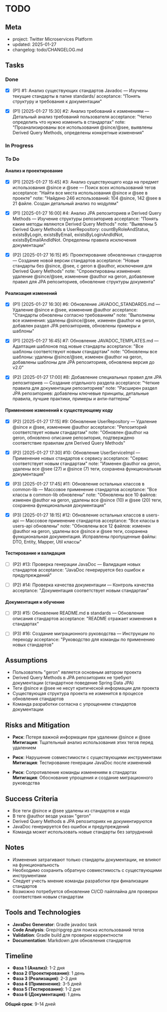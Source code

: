 # TODO

## Meta
- project: Twitter Microservices Platform
- updated: 2025-01-27
- changelog: todo/CHANGELOG.md

## Tasks

### Done
- [x] (P1) #1: Анализ существующих стандартов Javadoc — Изучены текущие стандарты в папке standards/
  acceptance: "Понять структуру и требования к документации"

- [x] (P1) [2025-01-27 15:30] #2: Анализ требований к изменениям — Детальный анализ требований пользователя
  acceptance: "Четко определить что нужно изменить в стандартах"
  note: "Проанализированы все использования @since/@see, выявлены Derived Query Methods, определены конкретные изменения"

### In Progress

### To Do

#### Анализ и проектирование
- [x] (P1) [2025-01-27 15:45] #3: Анализ существующего кода на предмет использования @since и @see — Поиск всех использований тегов
  acceptance: "Найти все места использования @since и @see в проекте"
  note: "Найдено 246 использований: 104 @since, 142 @see в 21 файле. Создан детальный анализ по модулям"
  
- [x] (P1) [2025-01-27 16:00] #4: Анализ JPA репозиториев и Derived Query Methods — Изучение структуры репозиториев
  acceptance: "Понять какие методы являются Derived Query Methods"
  note: "Выявлены 5 Derived Query Methods в UserRepository: countByRoleAndStatus, existsByLogin, existsByEmail, existsByLoginAndIdNot, existsByEmailAndIdNot. Определены правила исключения документации"

- [x] (P2) [2025-01-27 16:15] #5: Проектирование обновленных стандартов — Создание новой версии стандартов
  acceptance: "Новые стандарты без @since, @see, с geron в @author, исключения для Derived Query Methods"
  note: "Спроектированы изменения: удаление @since/@see, изменение @author на geron, добавление правил для JPA репозиториев, обновление структуры документа"

#### Реализация изменений
- [x] (P1) [2025-01-27 16:30] #6: Обновление JAVADOC_STANDARDS.md — Удаление @since и @see, изменение @author
  acceptance: "Стандарты обновлены согласно требованиям"
  note: "Выполнены все изменения: удалены @since/@see, изменен @author на geron, добавлен раздел JPA репозиториев, обновлены примеры и шаблоны"
  
- [x] (P1) [2025-01-27 16:45] #7: Обновление JAVADOC_TEMPLATES.md — Адаптация шаблонов под новые стандарты
  acceptance: "Все шаблоны соответствуют новым стандартам"
  note: "Обновлены все шаблоны: удалены @since/@see, изменен @author на geron, добавлены шаблоны для JPA репозиториев, обновлена версия до v2.0"
  
- [x] (P2) [2025-01-27 17:00] #8: Добавление специальных правил для JPA репозиториев — Создание отдельного раздела
  acceptance: "Четкие правила для документации репозиториев"
  note: "Расширен раздел JPA репозиториев: добавлены ключевые принципы, детальные правила, лучшие практики, примеры и анти-паттерны"

#### Применение изменений к существующему коду
- [x] (P2) [2025-01-27 17:15] #9: Обновление UserRepository — Удаление @since и @see, изменение @author
  acceptance: "Репозиторий соответствует новым стандартам"
  note: "Обновлен @author на geron, обновлено описание репозитория, подтверждено соответствие правилам для Derived Query Methods"
  
- [x] (P2) [2025-01-27 17:30] #10: Обновление UserServiceImpl — Применение новых стандартов к сервису
  acceptance: "Сервис соответствует новым стандартам"
  note: "Изменен @author на geron, удалены все @see (27) и @since (7) теги, сохранена функциональная документация"
  
- [x] (P3) [2025-01-27 17:45] #11: Обновление остальных классов в common-lib — Массовое применение стандартов
  acceptance: "Все классы в common-lib обновлены"
  note: "Обновлены все 10 файлов: изменен @author на geron, удалены все @since (10) и @see (20) теги, сохранена функциональная документация"
  
- [x] (P3) [2025-01-27 18:15] #12: Обновление остальных классов в users-api — Массовое применение стандартов
  acceptance: "Все классы в users-api обновлены"
  note: "Обновлены все 12 файлов: изменен @author на geron, удалены все @since и @see теги, сохранена функциональная документация. Исправлены пропущенные файлы: DTO, Entity, Mapper, Util классы"

#### Тестирование и валидация
- [ ] (P2) #13: Проверка генерации JavaDoc — Валидация новых стандартов
  acceptance: "JavaDoc генерируется без ошибок и предупреждений"
  
- [ ] (P2) #14: Проверка качества документации — Контроль качества
  acceptance: "Документация соответствует новым стандартам"

#### Документация и обучение
- [ ] (P3) #15: Обновление README.md в standards — Обновление описания стандартов
  acceptance: "README отражает изменения в стандартах"
  
- [ ] (P3) #16: Создание миграционного руководства — Инструкции по переходу
  acceptance: "Руководство для команды по применению новых стандартов"

## Assumptions
- Пользователь "geron" является основным автором проекта
- Derived Query Methods в JPA репозиториях не требуют документации (стандартное поведение Spring Data JPA)
- Теги @since и @see не несут критической информации для проекта
- Существующая структура проекта не изменится в процессе обновления стандартов
- Команда разработки согласна с упрощением стандартов документации

## Risks and Mitigation
- **Риск**: Потеря важной информации при удалении @since и @see
  **Митигация**: Тщательный анализ использования этих тегов перед удалением
  
- **Риск**: Нарушение совместимости с существующими инструментами
  **Митигация**: Тестирование генерации JavaDoc после изменений
  
- **Риск**: Сопротивление команды изменениям в стандартах
  **Митигация**: Обоснование упрощения и создание миграционного руководства

## Success Criteria
- Все теги @since и @see удалены из стандартов и кода
- В теге @author везде указан "geron"
- Derived Query Methods в JPA репозиториях не документируются
- JavaDoc генерируется без ошибок и предупреждений
- Команда может использовать новые стандарты без затруднений

## Notes
- Изменения затрагивают только стандарты документации, не влияют на функциональность
- Необходимо сохранить обратную совместимость с существующими инструментами
- Следует учесть мнение команды разработки при финализации стандартов
- Возможно потребуется обновление CI/CD пайплайна для проверки соответствия новым стандартам

## Tools and Technologies
- **JavaDoc Generator**: Gradle javadoc task
- **Code Analysis**: Grep/ripgrep для поиска использований тегов
- **Validation**: Gradle build для проверки корректности
- **Documentation**: Markdown для обновления стандартов

## Timeline
- **Фаза 1 (Анализ)**: 1-2 дня
- **Фаза 2 (Проектирование)**: 1 день  
- **Фаза 3 (Реализация)**: 2-3 дня
- **Фаза 4 (Применение)**: 3-5 дней
- **Фаза 5 (Тестирование)**: 1-2 дня
- **Фаза 6 (Документация)**: 1 день

**Общий срок**: 9-14 дней
